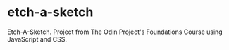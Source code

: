# etch-a-sketch
Etch-A-Sketch. Project from The Odin Project's Foundations Course using JavaScript and CSS.
